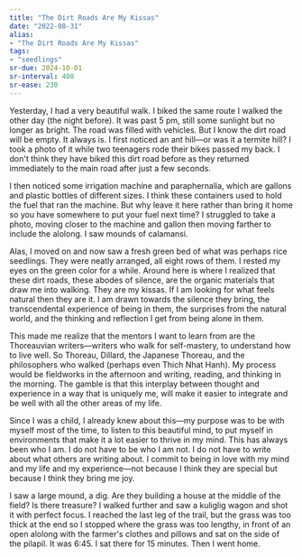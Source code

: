 ```yaml
---
title: "The Dirt Roads Are My Kissas"
date: "2022-08-31"
alias:
- "The Dirt Roads Are My Kissas"
tags:
- "seedlings"
sr-due: 2024-10-01
sr-interval: 408
sr-ease: 230
---
```

Yesterday, I had a very beautiful walk. I biked the same route I walked the other day (the night before). It was past 5 pm, still some sunlight but no longer as bright. The road was filled with vehicles. But I know the dirt road will be empty. It always is. I first noticed an ant hill—or was it a termite hill? I took a photo of it while two teenagers rode their bikes passed my back. I don't think they have biked this dirt road before as they returned immediately to the main road after just a few seconds.

I then noticed some irrigation machine and paraphernalia, which are gallons and plastic bottles of different sizes. I think these containers used to hold the fuel that ran the machine. But why leave it here rather than bring it home so you have somewhere to put your fuel next time? I struggled to take a photo, moving closer to the machine and gallon then moving farther to include the alolong. I saw mounds of calamansi.

Alas, I moved on and now saw a fresh green bed of what was perhaps rice seedlings. They were neatly arranged, all eight rows of them. I rested my eyes on the green color for a while. Around here is where I realized that these dirt roads, these abodes of silence, are the organic materials that draw me into walking. They are my kissas. If I am looking for what feels natural then they are it. I am drawn towards the silence they bring, the transcendental experience of being in them, the surprises from the natural world, and the thinking and reflection I get from being alone in them.

This made me realize that the mentors I want to learn from are the Thoreauvian writers—writers who walk for self-mastery, to understand how to live well. So Thoreau, Dillard, the Japanese Thoreau, and the philosophers who walked (perhaps even Thich Nhat Hanh). My process would be fieldworks in the afternoon and writing, reading, and thinking in the morning. The gamble is that this interplay between thought and experience in a way that is uniquely me, will make it easier to integrate and be well with all the other areas of my life.

Since I was a child, I already knew about this—my purpose was to be with myself most of the time, to listen to this beautiful mind, to put myself in environments that make it a lot easier to thrive in my mind. This has always been who I am. I do not have to be who I am not. I do not have to write about what others are writing about. I commit to being in love with my mind and my life and my experience—not because I think they are special but because I think they bring me joy.

I saw a large mound, a dig. Are they building a house at the middle of the field? Is there treasure? I walked further and saw a kuliglig wagon and shot it with perfect focus. I reached the last leg of the trail, but the grass was too thick at the end so I stopped where the grass was too lengthy, in front of an open alolong with the farmer's clothes and pillows and sat on the side of the pilapil. It was 6:45. I sat there for 15 minutes. Then I went home.